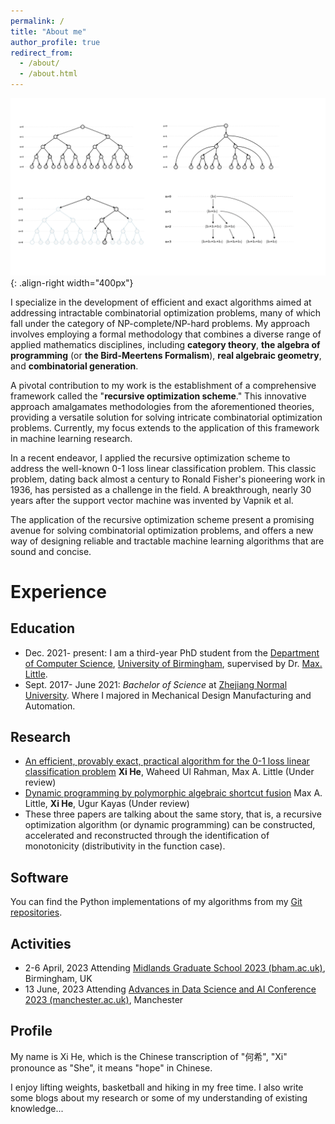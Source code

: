 ```yaml
---
permalink: /
title: "About me"
author_profile: true
redirect_from: 
  - /about/
  - /about.html
---
```


![Recursive optimization scheme](/images/generationtrees.png){: .align-right width="400px"}

 I specialize in the development of efficient and exact algorithms aimed at addressing intractable combinatorial optimization problems, many of which fall under the category of NP-complete/NP-hard problems. My approach involves employing a formal methodology that combines a diverse range of applied mathematics disciplines, including **category theory**, **the algebra of programming** (or **the Bird-Meertens Formalism**), **real algebraic geometry**, and **combinatorial generation**.

A pivotal contribution to my work is the establishment of a comprehensive framework called the "**recursive optimization scheme**." This innovative approach amalgamates methodologies from the aforementioned theories, providing a versatile solution for solving intricate combinatorial optimization problems. Currently, my focus extends to the application of this framework in machine learning research.

In a recent endeavor, I applied the recursive optimization scheme to address the well-known 0-1 loss linear classification problem. This classic problem, dating back almost a century to Ronald Fisher's pioneering work in 1936, has persisted as a challenge in the field. A breakthrough, nearly 30 years after the support vector machine was invented by Vapnik et al.

The application of the recursive optimization scheme present a promising avenue for solving combinatorial optimization problems, and offers a new way of designing reliable and tractable machine learning algorithms that are sound and concise.

# Experience

## Education

- Dec. 2021- present:  I am a third-year PhD student from the [Department of Computer Science](https://www.birmingham.ac.uk/schools/computer-science/index.aspx), [University of Birmingham](https://www.birmingham.ac.uk/index.aspx), supervised by Dr. [Max. Little](http://www.maxlittle.net/home/index.php). 
- Sept. 2017- June 2021: *Bachelor of Science* at [Zhejiang Normal University](https://www.zjnu.edu.cn/main.htm).  Where I majored in Mechanical Design Manufacturing and Automation.

## Research

- [An efficient, provably exact, practical algorithm for the 0-1 loss linear classification problem](https://arxiv.org/pdf/2306.12344.pdf) **Xi He**, Waheed Ul Rahman, Max A. Little (Under review)
- [Dynamic programming by polymorphic algebraic shortcut fusion](https://arxiv.org/pdf/2107.01752.pdf) Max A. Little, **Xi He**, Ugur Kayas (Under review)
-
  These three papers are talking about the same story, that is, a recursive optimization algorithm (or dynamic programming) can be constructed, accelerated and reconstructed through the identification of monotonicity (distributivity in the function case).

## Software

You can find the Python implementations of my algorithms from my [Git repositories](https://github.com/XiHegrt).

## Activities

- 2-6 April, 2023 Attending [Midlands Graduate School 2023 (bham.ac.uk)](https://www.cs.bham.ac.uk/~mhe/events/MGS23/), Birmingham, UK 
- 13 June, 2023 Attending [Advances in Data Science and AI Conference 2023 (manchester.ac.uk)](https://events.manchester.ac.uk/event/event:k14l-leplq84p-od61dv/idsai-advances-in-data-science-and-ai-conference-2023), Manchester

## Profile

My name is Xi He,  which is the Chinese transcription of "何希",  "Xi" pronounce as "She", it means "hope" in Chinese.

I enjoy lifting weights, basketball and hiking in my free time. I also write some blogs about my research or some of my understanding of existing knowledge...

